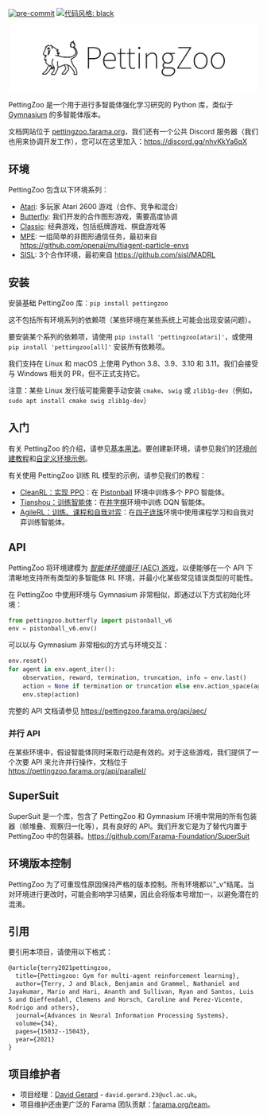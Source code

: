 [![pre-commit](https://img.shields.io/badge/pre--commit-enabled-brightgreen?logo=pre-commit&logoColor=white)](https://pre-commit.com/) [![代码风格: black](https://img.shields.io/badge/code%20style-black-000000.svg)](https://github.com/psf/black)

<p align="center">
    <img src="https://raw.githubusercontent.com/Farama-Foundation/PettingZoo/master/pettingzoo-text.png" width="500px"/>
</p>

PettingZoo 是一个用于进行多智能体强化学习研究的 Python 库，类似于 [Gymnasium](https://github.com/Farama-Foundation/Gymnasium) 的多智能体版本。

文档网站位于 [pettingzoo.farama.org](https://pettingzoo.farama.org)，我们还有一个公共 Discord 服务器（我们也用来协调开发工作），您可以在这里加入：https://discord.gg/nhvKkYa6qX

## 环境

PettingZoo 包含以下环境系列：

* [Atari](https://pettingzoo.farama.org/environments/atari/): 多玩家 Atari 2600 游戏（合作、竞争和混合）
* [Butterfly](https://pettingzoo.farama.org/environments/butterfly): 我们开发的合作图形游戏，需要高度协调
* [Classic](https://pettingzoo.farama.org/environments/classic): 经典游戏，包括纸牌游戏、棋盘游戏等
* [MPE](https://pettingzoo.farama.org/environments/mpe): 一组简单的非图形通信任务，最初来自 https://github.com/openai/multiagent-particle-envs
* [SISL](https://pettingzoo.farama.org/environments/sisl): 3个合作环境，最初来自 https://github.com/sisl/MADRL

## 安装

安装基础 PettingZoo 库：`pip install pettingzoo`

这不包括所有环境系列的依赖项（某些环境在某些系统上可能会出现安装问题）。

要安装某个系列的依赖项，请使用 `pip install 'pettingzoo[atari]'`，或使用 `pip install 'pettingzoo[all]'` 安装所有依赖项。

我们支持在 Linux 和 macOS 上使用 Python 3.8、3.9、3.10 和 3.11。我们会接受与 Windows 相关的 PR，但不正式支持它。

注意：某些 Linux 发行版可能需要手动安装 `cmake`、`swig` 或 `zlib1g-dev`（例如，`sudo apt install cmake swig zlib1g-dev`）

## 入门

有关 PettingZoo 的介绍，请参见[基本用法](https://pettingzoo.farama.org/content/basic_usage/)。要创建新环境，请参见我们的[环境创建教程](https://pettingzoo.farama.org/tutorials/custom_environment/1-project-structure/)和[自定义环境示例](https://pettingzoo.farama.org/content/environment_creation/)。

有关使用 PettingZoo 训练 RL 模型的示例，请参见我们的教程：
* [CleanRL：实现 PPO](https://pettingzoo.farama.org/tutorials/cleanrl/implementing_PPO/)：在 [Pistonball](https://pettingzoo.farama.org/environments/butterfly/pistonball/) 环境中训练多个 PPO 智能体。
* [Tianshou：训练智能体](https://pettingzoo.farama.org/tutorials/tianshou/intermediate/)：在[井字棋](https://pettingzoo.farama.org/environments/classic/tictactoe/)环境中训练 DQN 智能体。
* [AgileRL：训练、课程和自我对弈](https://pettingzoo.farama.org/main/tutorials/agilerl/DQN/)：在[四子连珠](https://pettingzoo.farama.org/environments/classic/connect_four/)环境中使用课程学习和自我对弈训练智能体。

## API

PettingZoo 将环境建模为 [*智能体环境循环* (AEC) 游戏](https://arxiv.org/pdf/2009.14471.pdf)，以便能够在一个 API 下清晰地支持所有类型的多智能体 RL 环境，并最小化某些常见错误类型的可能性。

在 PettingZoo 中使用环境与 Gymnasium 非常相似，即通过以下方式初始化环境：

```python
from pettingzoo.butterfly import pistonball_v6
env = pistonball_v6.env()
```

可以以与 Gymnasium 非常相似的方式与环境交互：

```python
env.reset()
for agent in env.agent_iter():
    observation, reward, termination, truncation, info = env.last()
    action = None if termination or truncation else env.action_space(agent).sample()  # 这里是您插入策略的地方
    env.step(action)
```

完整的 API 文档请参见 https://pettingzoo.farama.org/api/aec/

### 并行 API

在某些环境中，假设智能体同时采取行动是有效的。对于这些游戏，我们提供了一个次要 API 来允许并行操作，文档位于 https://pettingzoo.farama.org/api/parallel/

## SuperSuit

SuperSuit 是一个库，包含了 PettingZoo 和 Gymnasium 环境中常用的所有包装器（帧堆叠、观察归一化等），具有良好的 API。我们开发它是为了替代内置于 PettingZoo 中的包装器。https://github.com/Farama-Foundation/SuperSuit

## 环境版本控制

PettingZoo 为了可重现性原因保持严格的版本控制。所有环境都以"_v"结尾。当对环境进行更改时，可能会影响学习结果，因此会将版本号增加一，以避免潜在的混淆。

## 引用

要引用本项目，请使用以下格式：

```
@article{terry2021pettingzoo,
  title={Pettingzoo: Gym for multi-agent reinforcement learning},
  author={Terry, J and Black, Benjamin and Grammel, Nathaniel and Jayakumar, Mario and Hari, Ananth and Sullivan, Ryan and Santos, Luis S and Dieffendahl, Clemens and Horsch, Caroline and Perez-Vicente, Rodrigo and others},
  journal={Advances in Neural Information Processing Systems},
  volume={34},
  pages={15032--15043},
  year={2021}
}
```

## 项目维护者

* 项目经理：[David Gerard](https://github.com/David-GERARD) - `david.gerard.23@ucl.ac.uk`。
* 项目维护还由更广泛的 Farama 团队贡献：[farama.org/team](https://farama.org/team)。
